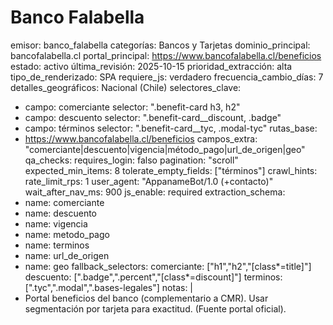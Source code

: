 # Banco Falabella

emisor: banco_falabella
categorías: Bancos y Tarjetas
dominio_principal: bancofalabella.cl
portal_principal: https://www.bancofalabella.cl/beneficios
estado: activo
última_revisión: 2025-10-15
prioridad_extracción: alta
tipo_de_renderizado: SPA
requiere_js: verdadero
frecuencia_cambio_días: 7
detalles_geográficos: Nacional (Chile)
selectores_clave:
  - campo: comerciante
    selector: ".benefit-card h3, h2"
  - campo: descuento
    selector: ".benefit-card__discount, .badge"
  - campo: términos
    selector: ".benefit-card__tyc, .modal-tyc"
rutas_base:
  - https://www.bancofalabella.cl/beneficios
campos_extra: "comerciante|descuento|vigencia|método_pago|url_de_origen|geo"
qa_checks:
  requires_login: falso
  pagination: "scroll"
  expected_min_items: 8
  tolerate_empty_fields: ["términos"]
crawl_hints:
  rate_limit_rps: 1
  user_agent: "AppanameBot/1.0 (+contacto)"
  wait_after_nav_ms: 900
  js_enable: required
extraction_schema:
  - name: comerciante
  - name: descuento
  - name: vigencia
  - name: metodo_pago
  - name: terminos
  - name: url_de_origen
  - name: geo
fallback_selectors:
  comerciante: ["h1","h2","[class*=title]"]
  descuento:   [".badge",".percent","[class*=discount]"]
  terminos:    [".tyc",".modal",".bases-legales"]
notas: |
  - Portal beneficios del banco (complementario a CMR). Usar segmentación por tarjeta para exactitud. (Fuente portal oficial).
